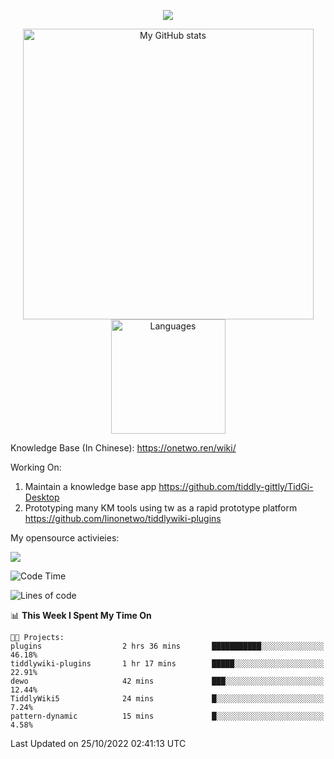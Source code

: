 <a href="https://github.com/linonetwo">
    <p align="center">
        <img src="https://github-profile-trophy.vercel.app/?username=linonetwo&column=7&theme=onedark"/>
    </p>
</a>
<a align="center" href="https://github.com/linonetwo">
  <p align="center">
    <img src="https://github-readme-stats.vercel.app/api?username=linonetwo&show_icons=true&count_private=true" alt="My GitHub stats" width="465"/>
    <img src="https://github-readme-stats.vercel.app/api/top-langs/?username=linonetwo&layout=compact&langs_count=10" alt="Languages" height="183">
  </p>
</a>

Knowledge Base (In Chinese): https://onetwo.ren/wiki/

Working On: 

1. Maintain a knowledge base app https://github.com/tiddly-gittly/TidGi-Desktop
1. Prototyping many KM tools using tw as a rapid prototype platform https://github.com/linonetwo/tiddlywiki-plugins

My opensource activieies:

![](https://visitor-badge.glitch.me/badge?page_id=linonetwo.linonetwo)

<!--START_SECTION:waka-->
![Code Time](http://img.shields.io/badge/Code%20Time-1%2C212%20hrs%2042%20mins-blue)

![Lines of code](https://img.shields.io/badge/From%20Hello%20World%20I%27ve%20Written-2%20Million%20lines%20of%20code-blue)

📊 **This Week I Spent My Time On** 

```text
🐱‍💻 Projects: 
plugins                  2 hrs 36 mins       ███████████░░░░░░░░░░░░░░   46.18% 
tiddlywiki-plugins       1 hr 17 mins        █████░░░░░░░░░░░░░░░░░░░░   22.91% 
dewo                     42 mins             ███░░░░░░░░░░░░░░░░░░░░░░   12.44% 
TiddlyWiki5              24 mins             █░░░░░░░░░░░░░░░░░░░░░░░░   7.24% 
pattern-dynamic          15 mins             █░░░░░░░░░░░░░░░░░░░░░░░░   4.58%

```


 Last Updated on 25/10/2022 02:41:13 UTC
<!--END_SECTION:waka-->

